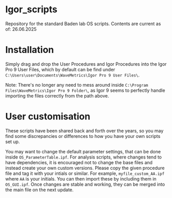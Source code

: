 # Igor_scripts
Repository for the standard Baden lab OS scripts. Contents are current as of: 26.06.2025

# Installation
Simply drag and drop the User Procedures and Igor Procedures into the Igor Pro 9 User Files, which by default can be find under `C:\Users\user\Documents\WaveMetrics\Igor Pro 9 User Files\`. 

Note: There's no longer any need to mess around inside `C:\Program Files\WaveMetrics\Igor Pro 9 Folder\`, as Igor 9 seems to perfectly handle importing the files correctly from the path above. 

# User customisation
These scripts have been shared back and forth over the years, so you may find some discrepancies or differences to how you have your own scripts set up. 

You may want to change the default parameter settings, that can be done inside `OS_ParameterTable.ipf`. For analysis scripts, where changes tend to have dependencies, it is encouraged not to change the base files and instead create your own custom versions.  Please copy the given procedure file and tag it with your intials or similar. For example, `myfile_custom_AA.ipf` where `AA` is your initials. You can then import these by including them in `OS_GUI.ipf`. Once changes are stable and working, they can be merged into the main file on the next update.
